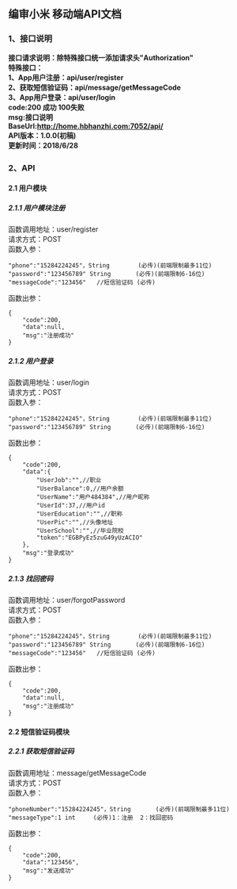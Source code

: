 ## 编审小米 移动端API文档
### 1、接口说明
**接口请求说明：除特殊接口统一添加请求头"Authorization"<br>
特殊接口：<br>
1、App用户注册：api/user/register<br>
2、获取短信验证码：api/message/getMessageCode<br>
3、App用户登录：api/user/login<br>
code:200 成功   100失败<br>
msg:接口说明<br>
BaseUrl:http://home.hbhanzhi.com:7052/api/<br>
API版本：1.0.0(初稿)<br>
更新时间：2018/6/28<br>**


### 2、API
#### 2.1 用户模块
##### 2.1.1 用户模块注册
函数调用地址：user/register  <br>
请求方式：POST<br>
函数入参：<br>
```
"phone":"15284224245"，String  		(必传)(前端限制最多11位)
"password":"123456789" String		(必传)(前端限制6-16位)
"messageCode":"123456"   //短信验证码 (必传)
```
函数出参：
```
{
    "code":200,
    "data":null,
    "msg":"注册成功"
}
```

##### 2.1.2 用户登录
函数调用地址：user/login  <br>
请求方式：POST<br>
函数入参：<br>
```
"phone":"15284224245"，String  		(必传)(前端限制最多11位)
"password":"123456789" String		(必传)(前端限制6-16位)
```
函数出参：
```
{
    "code":200,
    "data":{
        "UserJob":"",//职业
        "UserBalance":0,//用户余额
        "UserName":"用户484384",//用户昵称
        "UserId":37,//用户id
        "UserEducation":"",//职称
        "UserPic":"",//头像地址
        "UserSchool":"",//毕业院校
        "token":"EGBPyEz5zuG49yUzACIO"
    },
    "msg":"登录成功"
}
```

##### 2.1.3 找回密码
函数调用地址：user/forgotPassword  <br>
请求方式：POST<br>
函数入参：<br>
```
"phone":"15284224245"，String  		(必传)(前端限制最多11位)
"password":"123456789" String		(必传)(前端限制6-16位)
"messageCode":"123456"   //短信验证码 (必传)
```
函数出参：
```
{
    "code":200,
    "data":null,
    "msg":"注册成功"
}
```

#### 2.2 短信验证码模块
##### 2.2.1 获取短信验证码
函数调用地址：message/getMessageCode  <br>
请求方式：POST<br>
函数入参：<br>
```
"phoneNumber":"15284224245"，String  	 (必传)(前端限制最多11位)
"messageType":1 int		(必传)1：注册  2：找回密码
```
函数出参：
```
{
    "code":200,
    "data":"123456",
    "msg":"发送成功"
}
```